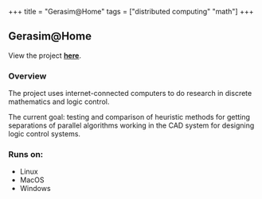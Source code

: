 +++
title = "Gerasim@Home"
tags = ["distributed computing" "math"]
+++

## Gerasim@Home

View the project [**here**](http://gerasim.boinc.ru/).

### Overview

The project uses internet-connected computers to do research in discrete mathematics and logic control.

The current goal: testing and comparison of heuristic methods for getting separations of parallel algorithms working in the CAD system for designing logic control systems.

### Runs on:
- Linux
- MacOS
- Windows
